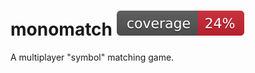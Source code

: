 # monomatch ![coverage](https://raw.githubusercontent.com/phrkdll/monomatch/badges/.badges/main/coverage.svg)

A multiplayer "symbol" matching game.